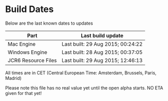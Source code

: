 # Build Dates

Below are the last known dates to updates

Part | Last build update
-----|-----
Mac Engine | Last built: 29 Aug 2015; 00:24:22
Windows Engine | Last built: 28 Aug 2015; 00:37:05
JCR6 Resource Files | Last built: 29 Aug 2015; 12:46:13
All times are in CET (Central European Time: Amsterdam, Brussels, Paris, Madrid)


Please note this file has no real value yet until the open alpha starts. NO ETA given for that yet!
